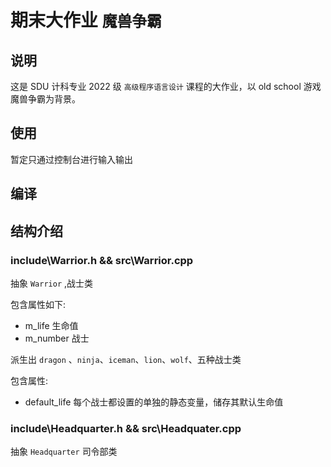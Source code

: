 # 期末大作业 `魔兽争霸`

## 说明

这是 SDU 计科专业 2022 级 `高级程序语言设计` 课程的大作业，以 old school 游戏魔兽争霸为背景。

## 使用

暂定只通过控制台进行输入输出

## 编译

## 结构介绍

### include\Warrior.h && src\Warrior.cpp

抽象 `Warrior` ,战士类

包含属性如下:

- m_life 生命值
- m_number 战士

派生出 `dragon` 、`ninja`、`iceman`、`lion`、`wolf`、五种战士类

包含属性:

- default_life 每个战士都设置的单独的静态变量，储存其默认生命值

### include\Headquarter.h && src\Headquater.cpp

抽象 `Headquarter` 司令部类

